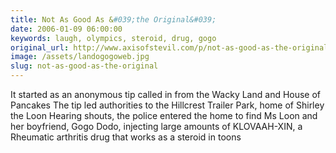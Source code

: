 ```yaml
---
title: Not As Good As &#039;the Original&#039;
date: 2006-01-09 06:00:00
keywords: laugh, olympics, steroid, drug, gogo
original_url: http://www.axisofstevil.com/p/not-as-good-as-the-original
image: /assets/landogogoweb.jpg
slug: not-as-good-as-the-original
---
```


It started as an anonymous tip called in from the Wacky Land and House of Pancakes The tip led authorities to the Hillcrest Trailer Park, home of Shirley the Loon Hearing shouts, the police entered the home to find Ms Loon and her boyfriend, Gogo Dodo, injecting large amounts of KLOVAAH-XIN, a Rheumatic arthritis drug that works as a steroid in toons

